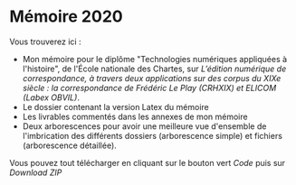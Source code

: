 # Mémoire 2020

Vous trouverez ici :
- Mon mémoire pour le diplôme "Technologies numériques appliquées à l'histoire", de l'École nationale des Chartes, sur *L’édition numérique de correspondance, à travers deux applications sur des corpus du XIXe siècle : la correspondance de Frédéric Le Play (CRHXIX) et ELICOM (Labex OBVIL)*.
- Le dossier contenant la version Latex du mémoire
- Les livrables commentés dans les annexes de mon mémoire
- Deux arborescences pour avoir une meilleure vue d'ensemble de l'imbrication des différents dossiers (arborescence simple) et fichiers (arborescence détaillée).

Vous pouvez tout télécharger en cliquant sur le bouton vert *Code* puis sur *Download ZIP*

